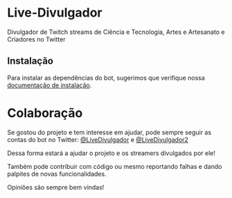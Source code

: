 # Live-Divulgador

Divulgador de Twitch streams de Ciência e Tecnologia, Artes e Artesanato e Criadores no Twitter

## Instalação

Para instalar as dependências do bot, sugerimos que verifique nossa [documentação de instalação](./docs/INSTALLATION.md).

# Colaboração

Se gostou do projeto e tem interesse em ajudar, pode sempre seguir as contas do bot no Twitter: [@LiveDivulgador](https://twitter.com/LiveDivulgador) e [@LiveDivulgador2](https://twitter.com/LiveDivulgador2)

Dessa forma estará a ajudar o projeto e os streamers divulgados por ele!

Também pode contribuir com código ou mesmo reportando falhas e dando palpites de novas funcionalidades.

Opiniões são sempre bem vindas!
